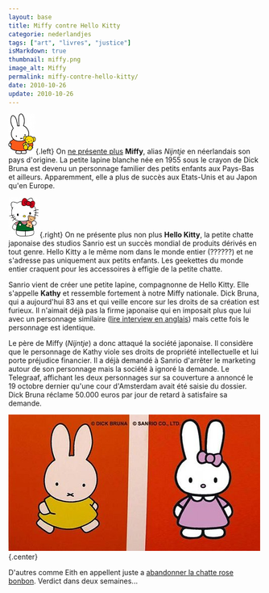 ```yaml
---
layout: base
title: Miffy contre Hello Kitty
categorie: nederlandjes
tags: ["art", "livres", "justice"]
isMarkdown: true
thumbnail: miffy.png
image_alt: Miffy
permalink: miffy-contre-hello-kitty/
date: 2010-10-26
update: 2010-10-26
---
```


![Miffy](miffy.png){.left}
On [ne présente plus](/les-nijntje-de-bruna) **Miffy**, alias *Nijntje* en néerlandais son pays d'origine. La petite lapine blanche née en 1955 sous le crayon de Dick Bruna est devenu un personnage familier des petits enfants aux Pays-Bas et ailleurs. Apparemment, elle a plus de succès aux Etats-Unis et au Japon  qu'en Europe.

![Hello Kitty](Hello-Kitty-teddy.png){.right}
On ne présente plus non plus **Hello Kitty**, la petite chatte japonaise des studios Sanrio est un succès mondial de produits dérivés en tout genre. Hello Kitty a le même nom dans le monde entier (??????) et ne s'adresse pas uniquement aux petits enfants. Les geekettes du monde entier craquent pour les accessoires à effigie de la petite chatte.

Sanrio vient de créer une petite lapine, compagnonne de Hello Kitty. Elle s'appelle **Kathy** et ressemble fortement à notre Miffy nationale. Dick Bruna, qui a aujourd'hui 83 ans et qui veille encore sur les droits de sa création est furieux. Il n'aimait déjà pas la firme japonaise qui en imposait plus que lui avec un personnage similaire ([lire interview en anglais](http://www.telegraph.co.uk/culture/donotmigrate/3557810/Dick-Bruna-creator-of-the-Miffy-books-talks-about-his-life-and-work.html)) mais cette fois le personnage est identique.

<!--excerpt-->

Le père de Miffy (*Nijntje*) a donc attaqué la société japonaise. Il considère que le personnage de Kathy viole ses droits de propriété intellectuelle et lui porte préjudice financier. Il a déjà demandé à Sanrio d'arrêter le marketing autour de son personnage mais la société à ignoré la demande. Le Telegraaf, affichant les deux personnages sur sa couverture a annoncé le 19 octobre dernier qu'une cour d'Amsterdam avait été saisie du dossier. Dick Bruna réclame 50.000 euros par jour de retard à satisfaire sa demande.

![Miffy vs Kathy](nijntje-kathy.jpg){.center}

D'autres comme Eith en appellent juste a [abandonner la chatte rose bonbon](http://riennevaplus.canalblog.com/archives/2010/02/17/16938907.html). Verdict dans deux semaines...

<!-- post notes:
http://www.homejapan.com/miffy-vs-hello-kitty 
http://news.rti.org.tw/index_newsContent.aspx?id=2&id2=2&nid=264354 
http://www.rnw.nl/english/article/miffy-battles-kathy-dutch-court 
http://cdn.radionetherlands.nl/data/files/imagecache/must_carry/images/lead/teaser-nijntje_2.jpg
--->
